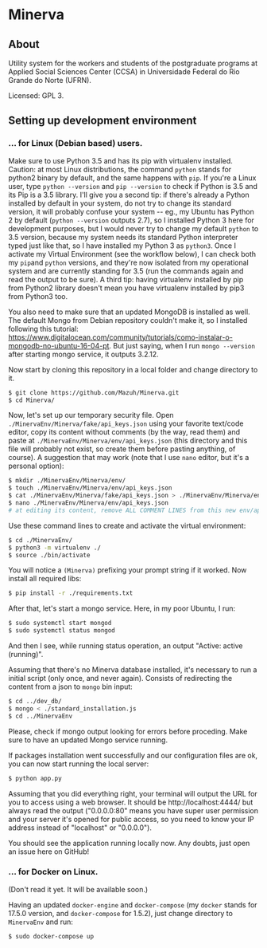 # Minerva

## About

Utility system for the workers and students of the postgraduate programs at Applied Social 
Sciences Center (CCSA) in Universidade Federal do Rio Grande do Norte (UFRN).

Licensed: GPL 3.

## Setting up development environment
### ... for Linux (Debian based) users.

Make sure to use Python 3.5 and has its pip with virtualenv installed. Caution: at most Linux distributions,
the command ```python``` stands for python2 binary by default, and the same happens with ```pip```. 
If you're a Linux user, type ```python --version``` and ```pip --version``` to check if Python is
3.5 and its Pip is a 3.5 library. I'll give you a second tip: if there's
already a Python installed by default in your system, do not
try to change its standard version, it will probably confuse your system -- eg., my Ubuntu has Python
2 by default (```python --version``` outputs 2.7), so I installed Python 3 here for development purposes,
but I would never try to change my default ```python``` to 3.5 version, because my system needs its
standard Python interpreter typed just like that, so I have installed my Python 3 as ```python3```.
Once I activate my Virtual Environment (see the workflow below), I can check both my ```pip```and
```python``` versions, and they're now isolated from my operational system and are currently standing
for 3.5 (run the commands again and read the output to be sure). A third tip: having virtualenv
installed by pip from Python2 library doesn't mean you have virtualenv installed by pip3 from Python3 too.

You also need to make sure that an updated MongoDB is installed as well. The default Mongo from Debian
repository couldn't make it, so I installed following this tutorial:
<https://www.digitalocean.com/community/tutorials/como-instalar-o-mongodb-no-ubuntu-16-04-pt>. But just saying,
when I run ```mongo --version``` after starting mongo service, it outputs 3.2.12.

Now start by cloning this repository in a local folder and change directory to it.

```sh
$ git clone https://github.com/Mazuh/Minerva.git
$ cd Minerva/
```

Now, let's set up our temporary security file. Open ```./MinervaEnv/Minerva/fake/api_keys.json``` using your 
favorite text/code editor, copy its content without comments (by the way, read them) 
and paste at ```./MinervaEnv/Minerva/env/api_keys.json```
(this directory and this file will probably not exist, so create them before pasting anything, of course).
A suggestion that may work (note that I use ```nano``` editor, but it's a personal option):

```sh
$ mkdir ./MinervaEnv/Minerva/env/
$ touch ./MinervaEnv/Minerva/env/api_keys.json
$ cat ./MinervaEnv/Minerva/fake/api_keys.json > ./MinervaEnv/Minerva/env/api_keys.json
$ nano ./MinervaEnv/Minerva/env/api_keys.json 
# at editing its content, remove ALL COMMENT LINES from this new env/api_keys.json file
```

Use these command lines to create and activate the virtual environment:

```sh
$ cd ./MinervaEnv/
$ python3 -m virtualenv ./
$ source ./bin/activate
```

You will notice a ```(Minerva)``` prefixing your prompt string if it worked.
Now install all required libs:

```sh
$ pip install -r ./requirements.txt
```

After that, let's start a mongo service. Here, in my poor Ubuntu, I run:

```sh
$ sudo systemctl start mongod
$ sudo systemctl status mongod
```

And then I see, while running status operation, an output "Active: active (running)".

Assuming that there's no Minerva database installed, it's necessary to run a initial script
(only once, and never again). Consists of redirecting the content from a json to ```mongo``` bin input:

```sh
$ cd ../dev_db/
$ mongo < ./standard_installation.js
$ cd ../MinervaEnv
```

Please, check if mongo output looking for errors before proceding. Make sure to have an updated
Mongo service running.

If packages installation went successfully and our configuration files are ok, you can
now start running the local server:

```sh
$ python app.py
```

Assuming that you did everything right, your terminal will output the URL for you to access using a web browser.
It should be http://localhost:4444/ but always read the output ("0.0.0.0:80" means you have super user
permission and your server it's opened for public access, so you need to know your IP address instead of "localhost" or "0.0.0.0").

You should see the application running locally now. Any doubts, just open an issue here on GitHub!

### ... for Docker on Linux.

(Don't read it yet. It will be available soon.)

Having an updated ```docker-engine``` and ```docker-compose``` (my ```docker``` stands for 17.5.0 version,
and ```docker-compose``` for 1.5.2), just change directory to ```MinervaEnv``` and run:

```sh
$ sudo docker-compose up
```
